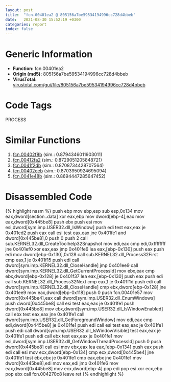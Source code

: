 ```yaml
---
layout: post
title:  "fcn.00401ea2 @ 805156a7be59534194996cc728d4bbeb"
date:   2021-08-30 15:52:19 +0300
categories: report
index: false
---
```


# Generic Information
- **Function:** fcn.00401ea2
- **Origin (md5):** 805156a7be59534194996cc728d4bbeb
- **VirusTotal:** [virustotal.com/gui/file/805156a7be59534194996cc728d4bbeb][virustotal_ref]

# Code Tags
<span class="tag" id="PROCESS">PROCESS</span>


# Similar Functions

1. [fcn.00402f8b][similar_1_ref] (sim.: 0.8794346011903011)
2. [fcn.00412fa2][similar_2_ref] (sim.: 0.8729051205848721)
3. [fcn.0041f2db][similar_3_ref] (sim.: 0.8708734428707564)
4. [fcn.00402eeb][similar_4_ref] (sim.: 0.8703950924695094)
5. [fcn.0041e48b][similar_5_ref] (sim.: 0.8694447285647452)


# Disassembled Code

{% highlight nasm %}
push ebp
mov ebp,esp
sub esp,0x134
mov eax,dword[section..data]
xor eax,ebp
mov dword[ebp-4],eax
mov eax,dword[0x445be8]
push ebx
push esi
mov esi,dword[sym.imp.USER32.dll_IsWindow]
push edi
test eax,eax
je 0x401ed2
push eax
call esi
test eax,eax
jne 0x401fe1
and dword[0x445be8],0
push 0
push 2
call sub.KERNEL32.dll_CreateToolhelp32Snapshot
mov edi,eax
cmp edi,0xffffffff
jne 0x401ef0
xor eax,eax
jmp 0x401fe6
lea eax,[ebp-0x130]
push eax
push edi
mov dword[ebp-0x130],0x128
call sub.KERNEL32.dll_Process32First
cmp eax,1
je 0x401f15
push edi
call dword[sym.imp.KERNEL32.dll_CloseHandle]
jmp 0x401ee9
call dword[sym.imp.KERNEL32.dll_GetCurrentProcessId]
mov ebx,eax
cmp ebx,dword[ebp-0x128]
je 0x401f37
lea eax,[ebp-0x130]
push eax
push edi
call sub.KERNEL32.dll_Process32Next
cmp eax,1
je 0x401f1d
push edi
call dword[sym.imp.KERNEL32.dll_CloseHandle]
cmp ebx,dword[ebp-0x128]
jne 0x401ee9
mov eax,dword[ebp-0x118]
push 0
push fcn.00401e57
mov dword[0x445be4],eax
call dword[sym.imp.USER32.dll_EnumWindows]
push dword[0x445be8]
call esi
test eax,eax
je 0x401fe1
push dword[0x445be8]
mov ebx,dword[sym.imp.USER32.dll_IsWindowEnabled]
call ebx
test eax,eax
jne 0x401fe1
call dword[sym.imp.USER32.dll_GetForegroundWindow]
mov edi,eax
cmp edi,dword[0x445be8]
je 0x401fe1
push edi
call esi
test eax,eax
je 0x401fe1
push edi
call dword[sym.imp.USER32.dll_IsWindowVisible]
test eax,eax
je 0x401fe1
push edi
call ebx
test eax,eax
je 0x401fe1
mov esi,dword[sym.imp.USER32.dll_GetWindowThreadProcessId]
push 0
push dword[0x445be8]
call esi
mov ebx,eax
lea eax,[ebp-0x134]
push eax
push edi
call esi
mov ecx,dword[ebp-0x134]
cmp ecx,dword[0x445be4]
jne 0x401fe1
test ebx,ebx
je 0x401fe1
cmp eax,ebx
jne 0x401fe1
mov dword[0x445be8],edi
mov eax,edi
jmp 0x401fe6
mov eax,dword[0x445be8]
mov ecx,dword[ebp-4]
pop edi
pop esi
xor ecx,ebp
pop ebx
call fcn.004270c8
leave 
ret 
{% endhighlight %}


[similar_1_ref]: /report/fcn.00402f8b@beda3471296946b3846562e37a7f6ab6
[similar_2_ref]: /report/fcn.00412fa2@69b3c79878674ea715338a112bb5caa6
[similar_3_ref]: /report/fcn.0041f2db@820356b443df86d107b675e725c13af0
[similar_4_ref]: /report/fcn.00402eeb@52db6d423a145a27bf6841bc6d6a753c
[similar_5_ref]: /report/fcn.0041e48b@214019fc1439a81af54ff417c477f8dc
[virustotal_ref]: https://www.virustotal.com/gui/file/805156a7be59534194996cc728d4bbeb